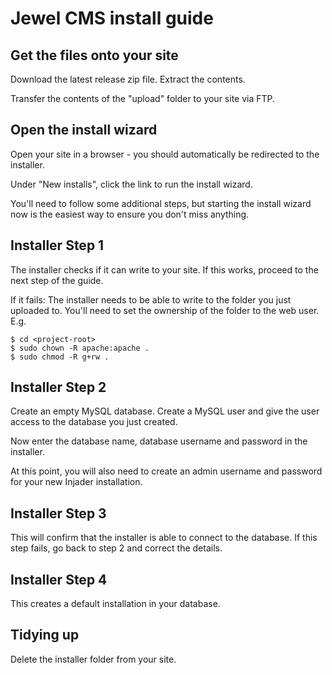 # Jewel CMS install guide

## Get the files onto your site

Download the latest release zip file. Extract the contents.

Transfer the contents of the "upload" folder to your site via FTP.

## Open the install wizard

Open your site in a browser - you should automatically be redirected to the installer.

Under "New installs", click the link to run the install wizard.

You'll need to follow some additional steps, but starting the install wizard now is the easiest way to ensure you don't miss anything.

## Installer Step 1

The installer checks if it can write to your site. If this works, proceed to the next step of the guide.

If it fails: The installer needs to be able to write to the folder you just uploaded to. You'll need to set the ownership of the folder to the web user. E.g.

    $ cd <project-root>
    $ sudo chown -R apache:apache .
    $ sudo chmod -R g+rw .

## Installer Step 2

Create an empty MySQL database. Create a MySQL user and give the user access to the database you just created.

Now enter the database name, database username and password in the installer.

At this point, you will also need to create an admin username and password for your new Injader installation.

## Installer Step 3

This will confirm that the installer is able to connect to the database. If this step fails, go back to step 2 and correct the details.

## Installer Step 4

This creates a default installation in your database.

## Tidying up

Delete the installer folder from your site.
